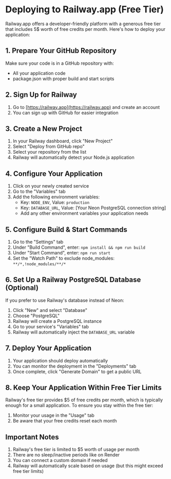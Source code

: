 # Deploying to Railway.app (Free Tier)

Railway.app offers a developer-friendly platform with a generous free tier that includes 5$ worth of free credits per month. Here's how to deploy your application:

## 1. Prepare Your GitHub Repository

Make sure your code is in a GitHub repository with:
- All your application code
- package.json with proper build and start scripts

## 2. Sign Up for Railway

1. Go to [https://railway.app](https://railway.app) and create an account
2. You can sign up with GitHub for easier integration

## 3. Create a New Project

1. In your Railway dashboard, click "New Project"
2. Select "Deploy from GitHub repo"
3. Select your repository from the list
4. Railway will automatically detect your Node.js application

## 4. Configure Your Application

1. Click on your newly created service
2. Go to the "Variables" tab
3. Add the following environment variables:
   - Key: `NODE_ENV`, Value: `production`
   - Key: `DATABASE_URL`, Value: [Your Neon PostgreSQL connection string]
   - Add any other environment variables your application needs

## 5. Configure Build & Start Commands

1. Go to the "Settings" tab
2. Under "Build Command", enter: `npm install && npm run build`
3. Under "Start Command", enter: `npm run start`
4. Set the "Watch Path" to exclude node_modules: `**/*,!node_modules/**/*`

## 6. Set Up a Railway PostgreSQL Database (Optional)

If you prefer to use Railway's database instead of Neon:

1. Click "New" and select "Database"
2. Choose "PostgreSQL"
3. Railway will create a PostgreSQL instance
4. Go to your service's "Variables" tab
5. Railway will automatically inject the `DATABASE_URL` variable

## 7. Deploy Your Application

1. Your application should deploy automatically
2. You can monitor the deployment in the "Deployments" tab
3. Once complete, click "Generate Domain" to get a public URL

## 8. Keep Your Application Within Free Tier Limits

Railway's free tier provides $5 of free credits per month, which is typically enough for a small application. To ensure you stay within the free tier:

1. Monitor your usage in the "Usage" tab
2. Be aware that your free credits reset each month

## Important Notes

1. Railway's free tier is limited to $5 worth of usage per month
2. There are no sleep/inactive periods like on Render
3. You can connect a custom domain if needed
4. Railway will automatically scale based on usage (but this might exceed free tier limits)